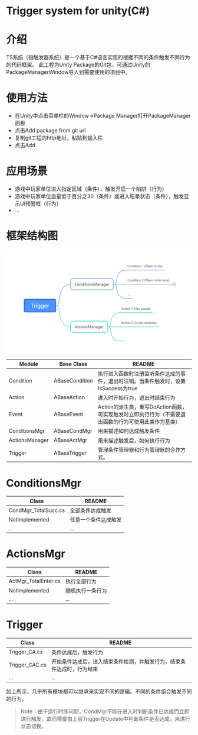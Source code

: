 # Trigger system for unity(C#)

# 介绍
TS系统（指触发器系统）是一个基于C#语言实现的根据不同的条件触发不同行为的代码框架。
此工程为Unity Package的Git包，可通过Unity的PackageManagerWindow导入到需要使用的项目中。

# 使用方法
- 在Unity中点击菜单栏的Window->Package Manager打开PackageManager面板
- 点击Add package from git url
- 复制git工程的http地址，粘贴到输入栏
- 点击Add

# 应用场景
- 游戏中玩家单位进入指定区域（条件），触发开启一个陷阱（行为）
- 游戏中玩家单位血量低于百分之30（条件）或进入眩晕状态（条件），触发显示UI预警框（行为）
- ...
# 框架结构图
![Frame](/Images/Frame.png)

| Module | Base Class | README |
| ------ | ------ | ------ |
| Condition | ABaseCondition | 执行进入函数时注册监听条件达成的事件，退出时注销。当条件触发时，设置IsSuccess为true |
| Action | ABaseAction | 进入时开始行为，退出时结束行为 |
| Event | ABaseEvent |Action的派生类，重写DoAction函数，可实现触发时立即执行行为（不需要退出函数的行为可使用此类作为基类） |
| ConditionsMgr | ABaseCondMgr | 用来描述如何达成触发条件 |
| ActionsManager | ABaseActMgr | 用来描述触发后，如何执行行为 |
| Trigger | ABaseTrigger | 管理条件管理器和行为管理器的合作方式。|

# ConditionsMgr
| Class | README |
| ------ | ------ |
| CondMgr_TotalSucc.cs | 全部条件达成触发 |
| NotImplemented | 任意一个条件达成触发 |
| ... | ... |

# ActionsMgr
| Class | README |
| ------ | ------ |
| ActMgr_TotalEnter.cs | 执行全部行为 |
| NotImplemented | 随机执行一条行为 |
| ... | ... |

# Trigger
| Class | README |
| ------ | ------ |
| Trigger_CA.cs | 条件达成后，触发行为 |
| Trigger_CAC.cs | 开始条件达成后，进入结束条件检测，并触发行为，结束条件达成时，行为结束 |
| ... | ... |

如上所示，几乎所有模块都可以继承来实现不同的逻辑。不同的条件组合触发不同的行为。

> Note：由于运行时序问题，CondMgr不能在进入时判断条件已达成而立即进行触发，故而需要由上层Trigger在Update中判断条件是否达成，来进行状态切换。
